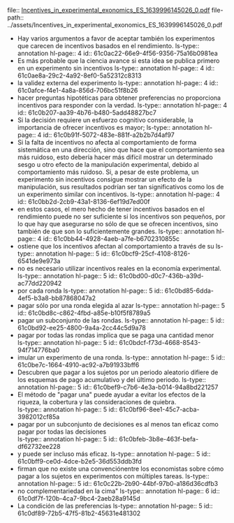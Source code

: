 file:: [Incentives_in_experimental_exonomics_ES_1639996145026_0.pdf](../assets/Incentives_in_experimental_exonomics_ES_1639996145026_0.pdf)
file-path:: ../assets/Incentives_in_experimental_exonomics_ES_1639996145026_0.pdf

- Hay  varios  argumentos  a  favor  de  aceptar  también  los  experimentos que carecen de incentivos basados en el rendimiento.
  ls-type:: annotation
  hl-page:: 4
  id:: 61c0ac22-66e9-4f56-9356-75a16b0981ea
- Es más probable que la ciencia avance si esta idea se publica primero en un experimento sin incentivos
  ls-type:: annotation
  hl-page:: 4
  id:: 61c0ae8a-29c2-4a92-8ef0-5a52312c8313
- la validez externa del experimento
  ls-type:: annotation
  hl-page:: 4
  id:: 61c0afce-f4e1-4a8a-856d-706bc51f8b26
- hacer    preguntas    hipotéticas    para    obtener    preferencias    no    proporciona  incentivos  para  responder  con  la  verdad. 
  ls-type:: annotation
  hl-page:: 4
  id:: 61c0b207-aa39-4b76-b480-5add48827bc7
- Si    la    decisión    requiere    un    esfuerzo    cognitivo    considerable,    la    importancia  de  ofrecer  incentivos  es  mayor;
  ls-type:: annotation
  hl-page:: 4
  id:: 61c0b91f-5072-483e-881f-a2b2b7d4af97
- Si  la  falta  de  incentivos  no  afecta  al  comportamiento  de  forma  sistemática  en  una  dirección,  sino  que  hace  que  el  comportamiento  sea  más  ruidoso,  esto  debería  hacer  más  difícil  mostrar  un  determinado  sesgo   u   otro   efecto   de   la   manipulación   experimental,   debido   al   comportamiento   más   ruidoso.   Si,   a   pesar   de   este   problema,   un   experimento    sin    incentivos    consigue    mostrar    un    efecto    de    la    manipulación,  sus  resultados  podrían  ser  tan  significativos  como  los  de  un experimento similar con incentivos.
  ls-type:: annotation
  hl-page:: 4
  id:: 61c0bb2d-2cb9-43a1-8136-6ef19d7ed00f
- en  estos  casos,  el  mero  hecho  de  tener  incentivos  basados  en  el  rendimiento  puede  no  ser  suficiente si los incentivos son pequeños, por lo que hay que asegurarse no  sólo  de  que  se  ofrecen  incentivos,  sino  también  de  que  son  lo  suficientemente grandes.
  ls-type:: annotation
  hl-page:: 4
  id:: 61c0bb44-4928-4aeb-a7fe-b6702310855c
- ostiene  que  los  incentivos  afectan  al  comportamiento  a  través de su
  ls-type:: annotation
  hl-page:: 5
  id:: 61c0bcf9-25cf-4108-8126-6541de9e973a
- no  es  necesario  utilizar  incentivos  reales  en  la  economía experimental.
  ls-type:: annotation
  hl-page:: 5
  id:: 61c0bd00-d0c7-436b-a39d-ac77dd220942
- por cada ronda
  ls-type:: annotation
  hl-page:: 5
  id:: 61c0bd85-6dda-4ef5-b3a8-bb87868047a2
- pagar sólo por una ronda elegida al azar
  ls-type:: annotation
  hl-page:: 5
  id:: 61c0bd8c-c862-4fbd-a85e-b10f5f8789a5
- pagar  un  subconjunto  de  las  rondas.
  ls-type:: annotation
  hl-page:: 5
  id:: 61c0bd92-ee25-4800-9a4a-2cc44c5d9a78
- pagar  por  todas  las  rondas  implica  que  se  paga  una  cantidad  menor  
  ls-type:: annotation
  hl-page:: 5
  id:: 61c0bdcf-f73d-4668-8543-94f714776ba0
- imular  un  experimento  de  una  ronda.
  ls-type:: annotation
  hl-page:: 5
  id:: 61c0be7c-1664-4910-ac92-a7b91933bff6
- Descubren que pagar  a  los  sujetos  por  un  periodo  aleatorio  difiere  de  los  esquemas  de  pago acumulativo y del último periodo.
  ls-type:: annotation
  hl-page:: 5
  id:: 61c0bef9-c7b6-4e3a-b014-94a8bd221257
- El método de "pagar una" puede ayudar a evitar los efectos de la riqueza, la cobertura y las  consideraciones  de  quiebra.  
  ls-type:: annotation
  hl-page:: 5
  id:: 61c0bf96-8ee1-45c7-acba-3982012cf85a
- pagar  por  un  subconjunto  de  decisiones  es  al  menos  tan  eficaz  como  pagar  por  todas  las  decisiones  
  ls-type:: annotation
  hl-page:: 5
  id:: 61c0bfeb-3b8e-463f-befa-df62732ee228
- y  puede  ser  incluso  más  eficaz. 
  ls-type:: annotation
  hl-page:: 5
  id:: 61c0bff9-ce0d-4dce-b2e5-36d553ddb3fd
- firman que no existe una convenciónentre los economistas sobre cómo pagar a los sujetos en experimentos con múltiples tareas.
  ls-type:: annotation
  hl-page:: 5
  id:: 61c0c22b-2b90-44bf-97b0-a186d36cdfb3
- no complementariedad en  la  cima"
  ls-type:: annotation
  hl-page:: 6
  id:: 61c0df7f-120b-4ca7-9bc4-2aeb28a9145d
- La condición de las preferencias
  ls-type:: annotation
  hl-page:: 5
  id:: 61c0df89-72b5-47f5-81b2-45631e481302
